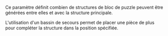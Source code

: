 Ce paramètre définit combien de structures de bloc de puzzle peuvent être générées entre elles et avec la structure principale.

L'utilisation d'un bassin de secours permet de placer une pièce de plus pour compléter la structure dans la position spécifiée.

